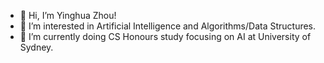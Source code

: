 - 👋 Hi, I’m Yinghua Zhou!
- 👀 I’m interested in Artificial Intelligence and Algorithms/Data Structures.
- 🌱 I’m currently doing CS Honours study focusing on AI at University of Sydney.

<!---
zyinghua/zyinghua is a ✨ special ✨ repository because its `README.md` (this file) appears on your GitHub profile.
You can click the Preview link to take a look at your changes.
--->
